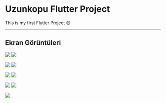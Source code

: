 # Uzunkopu Flutter Project

This is my first Flutter Project :blush:

--------------

## Ekran Görüntüleri


![](https://github.com/iremcelikbilek/Uzunkopru_FlutterProject/blob/master/github/ss-1.png)
![](https://github.com/iremcelikbilek/Uzunkopru_FlutterProject/blob/master/github/ss-2.png)

![](https://github.com/iremcelikbilek/Uzunkopru_FlutterProject/blob/master/github/ss-3.png)
![](https://github.com/iremcelikbilek/Uzunkopru_FlutterProject/blob/master/github/ss-4.png)

![](https://github.com/iremcelikbilek/Uzunkopru_FlutterProject/blob/master/github/ss-5.png)
![](https://github.com/iremcelikbilek/Uzunkopru_FlutterProject/blob/master/github/ss-6.png)

![](https://github.com/iremcelikbilek/Uzunkopru_FlutterProject/blob/master/github/ss-7.png)
![](https://github.com/iremcelikbilek/Uzunkopru_FlutterProject/blob/master/github/ss-8.png)

![](https://github.com/iremcelikbilek/Uzunkopru_FlutterProject/blob/master/github/ss-9.png)

